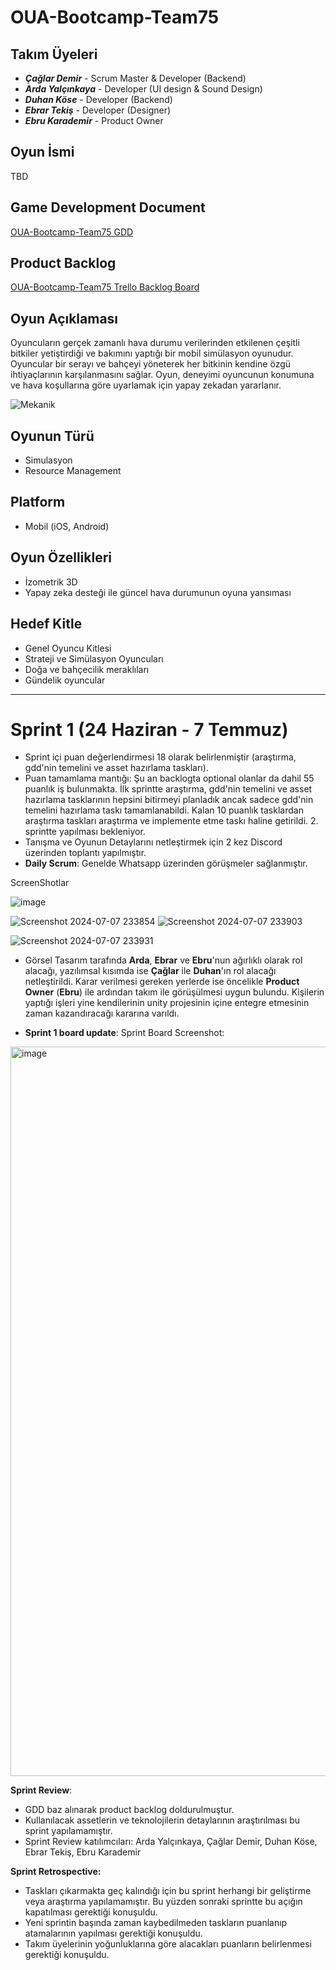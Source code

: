 # OUA-Bootcamp-Team75

## Takım Üyeleri
- ***Çağlar Demir*** - Scrum Master & Developer (Backend)
- ***Arda Yalçınkaya*** - Developer (UI design & Sound Design)
- ***Duhan Köse*** - Developer (Backend)
- ***Ebrar Tekiş*** - Developer (Designer)
- ***Ebru Karademir*** - Product Owner

## Oyun İsmi
TBD

## Game Development Document
[OUA-Bootcamp-Team75 GDD](https://app.nuclino.com/OUABOOTCAMP75/GDD/Oyun-Mekanii-9adc16e1-386c-47da-9a96-46c25cdcc015)

## Product Backlog
[OUA-Bootcamp-Team75 Trello Backlog Board](https://trello.com/b/VO7z5oac/oua-bootcamp-team75)

## Oyun Açıklaması
Oyuncuların gerçek zamanlı hava durumu verilerinden etkilenen çeşitli bitkiler yetiştirdiği ve bakımını yaptığı bir mobil simülasyon oyunudur. Oyuncular bir serayı ve bahçeyi yöneterek her bitkinin kendine özgü ihtiyaçlarının karşılanmasını sağlar. Oyun, deneyimi oyuncunun konumuna ve hava koşullarına göre uyarlamak için yapay zekadan yararlanır.

![Mekanik](https://github.com/cagdem/OUA-Bootcamp-Team75/assets/15106912/822fcc86-5db8-47f3-a5e0-08955f09729a)

## Oyunun Türü
- Simulasyon
- Resource Management

## Platform
- Mobil (iOS, Android)

## Oyun Özellikleri
- İzometrik 3D
- Yapay zeka desteği ile güncel hava durumunun oyuna yansıması

## Hedef Kitle
- Genel Oyuncu Kitlesi
- Strateji ve Simülasyon Oyuncuları
- Doğa ve bahçecilik meraklıları
- Gündelik oyuncular

---
# **Sprint 1 (24 Haziran - 7 Temmuz)**
- Sprint içi puan değerlendirmesi 18 olarak belirlenmiştir (araştırma, gdd'nin temelini ve asset hazırlama taskları).
- Puan tamamlama mantığı: Şu an backlogta optional olanlar da dahil 55 puanlık iş bulunmakta. İlk sprintte araştırma, gdd'nin temelini ve asset hazırlama tasklarının hepsini bitirmeyi planladık ancak sadece gdd'nin temelini hazırlama taskı tamamlanabildi. Kalan 10 puanlık tasklardan araştırma taskları araştırma ve implemente etme taskı haline getirildi. 2. sprintte yapılması bekleniyor. 
- Tanışma ve Oyunun Detaylarını netleştirmek için 2 kez Discord üzerinden toplantı yapılmıştır.
- **Daily Scrum**: Genelde Whatsapp üzerinden görüşmeler sağlanmıştır. 
  
ScreenShotlar

![image](https://github.com/cagdem/OUA-Bootcamp-Team75/assets/15106912/dbe53ace-3093-4fa7-9fbb-0f367b6bd902)

![Screenshot 2024-07-07 233854](https://github.com/cagdem/OUA-Bootcamp-Team75/assets/15106912/16e4bf13-3c97-45bc-bf7a-da0c4ad06b15)
![Screenshot 2024-07-07 233903](https://github.com/cagdem/OUA-Bootcamp-Team75/assets/15106912/9adb9a23-8dd6-4d77-bc2a-eee7912141a7)

![Screenshot 2024-07-07 233931](https://github.com/cagdem/OUA-Bootcamp-Team75/assets/15106912/c243cc8f-4cdb-4a04-a89a-a1a885005177)

- Görsel Tasarım tarafında **Arda**, **Ebrar** ve **Ebru**'nun ağırlıklı olarak rol alacağı, yazılımsal kısımda ise **Çağlar** ile **Duhan**'ın rol alacağı netleştirildi. Karar verilmesi gereken yerlerde ise öncelikle **Product Owner** (**Ebru**) ile ardından takım ile görüşülmesi uygun bulundu. Kişilerin yaptığı işleri yine kendilerinin unity projesinin içine entegre etmesinin zaman kazandıracağı kararına varıldı.

- **Sprint 1 board update**: Sprint Board Screenshot:

<img width="1167" alt="image" src="https://github.com/cagdem/OUA-Bootcamp-Team75/assets/15106912/0fb68242-4c30-4a91-a42a-7a8fee52a55d">

  **Sprint Review**:
  - GDD baz alınarak product backlog doldurulmuştur.
  - Kullanılacak assetlerin ve teknolojilerin detaylarının araştırılması bu sprint yapılamamıştır.
  - Sprint Review katılımcıları: Arda Yalçınkaya, Çağlar Demir, Duhan Köse, Ebrar Tekiş, Ebru Karademir

  **Sprint Retrospective:**
  - Taskları çıkarmakta geç kalındığı için bu sprint herhangi bir geliştirme veya araştırma yapılamamıştır. Bu yüzden sonraki sprintte bu açığın kapatılması gerektiği konuşuldu.
  - Yeni sprintin başında zaman kaybedilmeden taskların puanlanıp atamalarının yapılması gerektiği konuşuldu.
  - Takım üyelerinin yoğunluklarına göre alacakları puanların belirlenmesi gerektiği konuşuldu.

